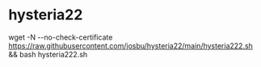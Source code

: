 # hysteria22

wget -N --no-check-certificate https://raw.githubusercontent.com/josbu/hysteria22/main/hysteria222.sh && bash hysteria222.sh

